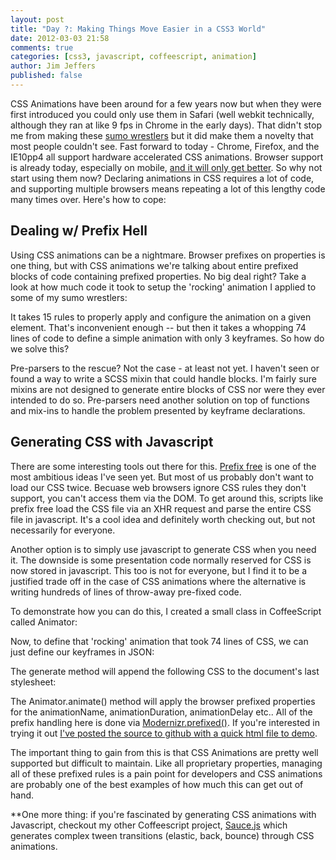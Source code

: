 ```yaml
---
layout: post
title: "Day ?: Making Things Move Easier in a CSS3 World"
date: 2012-03-03 21:58
comments: true
categories: [css3, javascript, coffeescript, animation]
author: Jim Jeffers
published: false
---
```


CSS Animations have been around for a few years now but when they were first introduced you could only use them in Safari (well webkit technically, although they ran at like 9 fps in Chrome in the early days). That didn't stop me from making these [sumo wrestlers](http://sumocreations.com) but it did make them a novelty that most people couldn't see. Fast forward to today - Chrome, Firefox, and the IE10pp4 all support hardware accelerated CSS animations. Browser support is already today, especially on mobile, [and it will only get better](http://caniuse.com/#feat=css-animation). So why not start using them now? Declaring animations in CSS requires a lot of code, and supporting multiple browsers means repeating a lot of this lengthy code many times over. Here's how to cope:

## Dealing w/ Prefix Hell

Using CSS animations can be a nightmare. Browser prefixes on properties is one thing, but with CSS animations we're talking about entire prefixed blocks of code containing prefixed properties. No big deal right? Take a look at how much code it took to setup the 'rocking' animation I applied to some of my sumo wrestlers:

<script src="https://gist.github.com/1883460.js?file=sumo_balancing.css"></script>

It takes 15 rules to properly apply and configure the animation on a given element. That's inconvenient enough -- but then it takes a whopping 74 lines of code to define a simple animation with only 3 keyframes. So how do we solve this?

Pre-parsers to the rescue? Not the case - at least not yet. I haven't seen or found a way to write a SCSS mixin that could handle blocks. I'm fairly sure mixins are not designed to generate entire blocks of CSS nor were they ever intended to do so. Pre-parsers need another solution on top of functions and mix-ins to handle the problem presented by keyframe declarations.

## Generating CSS with Javascript

There are some interesting tools out there for this. [Prefix free](http://leaverou.github.com/prefixfree/) is one of the most ambitious ideas I've seen yet. But most of us probably don't want to load our CSS twice. Becuase web browsers ignore CSS rules they don't support, you can't access them via the DOM. To get around this, scripts like prefix free load the CSS file via an XHR request and parse the entire CSS file in javascript. It's a cool idea and definitely worth checking out, but not necessarily for everyone.

Another option is to simply use javascript to generate CSS when you need it. The downside is some presentation code normally reserved for CSS is now stored in javascript. This too is not for everyone, but I find it to be a justified trade off in the case of CSS animations where the alternative is writing hundreds of lines of throw-away pre-fixed code.

To demonstrate how you can do this, I created a small class in CoffeeScript called Animator:

<script src="https://gist.github.com/1883460.js?file=animator.coffee"></script>

Now, to define that 'rocking' animation that took 74 lines of CSS, we can just define our keyframes in JSON:

<script src="https://gist.github.com/1883460.js?file=ready.coffee"></script>

The generate method will append the following CSS to the document's last stylesheet:

<script src="https://gist.github.com/1883460.js?file=generated_animation.css"></script>

The Animator.animate() method will apply the browser prefixed properties for the animationName, animationDuration, animationDelay etc.. All of the prefix handling here is done via [Modernizr.prefixed()](http://www.modernizr.com/docs/#prefixed). If you're interested in trying it out [I've posted the source to github with a quick html file to demo](https://github.com/jimjeffers/Animator.js).

The important thing to gain from this is that CSS Animations are  pretty well supported but difficult to maintain. Like all proprietary properties, managing all of these prefixed rules is a pain point for developers and CSS animations are probably one of the best examples of how much this can get out of hand.

**One more thing: if you're fascinated by generating CSS animations with Javascript, checkout my other Coffeescript project, [Sauce.js](https://github.com/jimjeffers/Sauce) which generates complex tween transitions (elastic, back, bounce) through CSS animations.